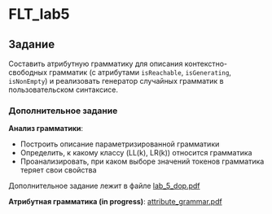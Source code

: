 # FLT_lab5

## Задание

Cоставить атрибутную грамматику для описания контекстно-свободных грамматик (с атрибутами `isReachable`, `isGenerating`, `isNonEmpty`) и реализовать генератор случайных грамматик в пользовательском синтаксисе.

### Дополнительное задание

**Анализ грамматики**:

- Построить описание параметризированной грамматики
- Определить, к какому классу (LL(k), LR(k)) относится грамматика
- Проанализировать, при каком выборе значений токенов грамматика теряет свои свойства

Дополнительное задание лежит в файле [lab_5_dop.pdf](https://github.com/pollykon/FLT_lab5/blob/main/additional/lab_5_dop.pdf)

**Атрибутная грамматика (in progress)**: [attribute_grammar.pdf](https://github.com/pollykon/FLT_lab5/blob/main/additional/attribute_grammar.pdf)
